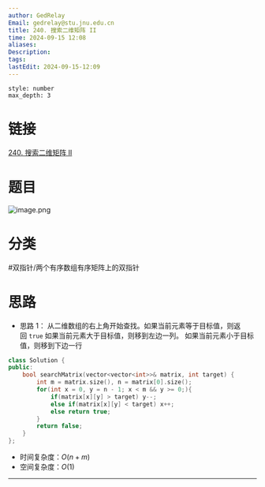 ```yaml
---
author: GedRelay
Email: gedrelay@stu.jnu.edu.cn
title: 240. 搜索二维矩阵 II
time: 2024-09-15 12:08
aliases: 
Description: 
tags: 
lastEdit: 2024-09-15-12:09
---
```


```toc
style: number
max_depth: 3
```

# 链接
[240. 搜索二维矩阵 II](https://leetcode.cn/problems/search-a-2d-matrix-ii/) 

# 题目
![image.png](https://ged-pic-bed.oss-cn-guangzhou.aliyuncs.com/img/202409151208509.png)


# 分类
#双指针/两个有序数组有序矩阵上的双指针 

# 思路
- 思路 1：
从二维数组的右上角开始查找。如果当前元素等于目标值，则返回 `true` 
如果当前元素大于目标值，则移到左边一列。
如果当前元素小于目标值，则移到下边一行


```cpp
class Solution {
public:
    bool searchMatrix(vector<vector<int>>& matrix, int target) {
        int m = matrix.size(), n = matrix[0].size();
        for(int x = 0, y = n - 1; x < m && y >= 0;){
            if(matrix[x][y] > target) y--;
            else if(matrix[x][y] < target) x++;
            else return true;
        }
        return false;
    }
};
```


- 时间复杂度：${O\left( n+m \right)  }$ 
- 空间复杂度：${O\left( 1 \right)  }$ 


---


